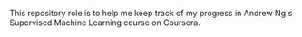 This repository role is to help me keep track of my progress in Andrew Ng's Supervised Machine Learning course on Coursera.

